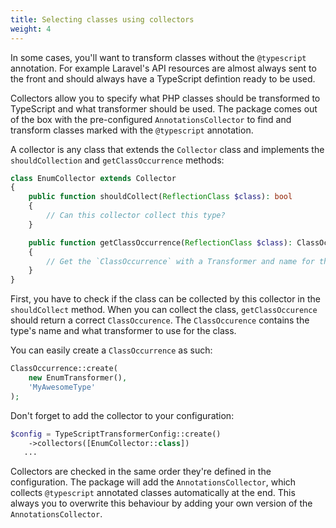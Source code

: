 ```yaml
---
title: Selecting classes using collectors
weight: 4
---
```


In some cases, you'll want to transform classes without the `@typescript` annotation. For example Laravel's API resources are almost always sent to the front and should always have a TypeScript defintion ready to be used.

Collectors allow you to specify what PHP classes should be transformed to TypeScript and what transformer should be used. 
The package comes out of the box with the pre-configured `AnnotationsCollector` to find and transform classes marked with the `@typescript` annotation.

A collector is any class that extends the `Collector` class  and implements the `shouldCollection` and `getClassOccurrence` methods:

```php
class EnumCollector extends Collector
{
    public function shouldCollect(ReflectionClass $class): bool
    {
        // Can this collector collect this type?
    }

    public function getClassOccurrence(ReflectionClass $class): ClassOccurrence
    {
        // Get the `ClassOccurrence` with a Transformer and name for the type
    }
}
```

First, you have to check if the class can be collected by this collector in the `shouldCollect` method. When you can collect the class, `getClassOccurence` should return a correct `ClassOccurence`. The `ClassOccurence` contains the type's name and what transformer to use for the class.

You can easily create a `ClassOccurrence` as such:

```php
ClassOccurrence::create(
    new EnumTransformer(),
    'MyAwesomeType'
);
```

Don't forget to add the collector to your configuration:

```php
$config = TypeScriptTransformerConfig::create()
    ->collectors([EnumCollector::class])
   ...
```

Collectors are checked in the same order they're defined in the configuration. The package will add the `AnnotationsCollector`, which collects `@typescript` annotated classes automatically at the end. This always you to overwrite this behaviour by adding your own version of the `AnnotationsCollector`.
